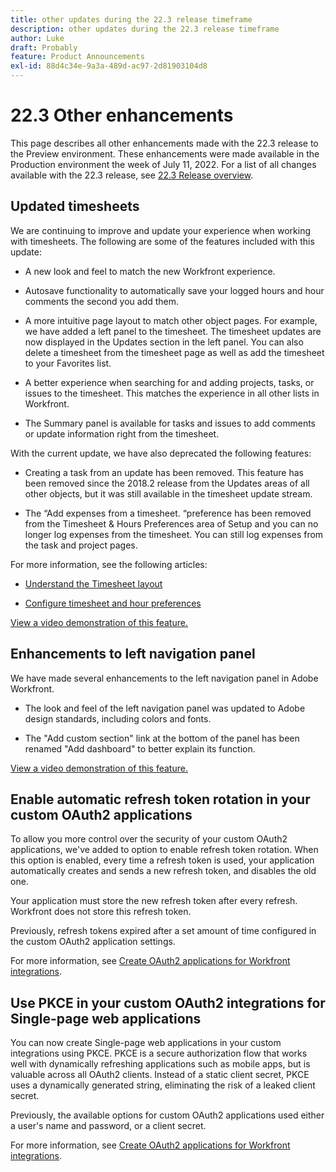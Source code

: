 ```yaml
---
title: other updates during the 22.3 release timeframe
description: other updates during the 22.3 release timeframe
author: Luke
draft: Probably
feature: Product Announcements
exl-id: 88d4c34e-9a3a-489d-ac97-2d81903104d8
---
```

# 22.3 Other enhancements

This page describes all other enhancements made with the 22.3 release to the Preview environment. These enhancements were made available in the Production environment the week of July 11, 2022. For a list of all changes available with the 22.3 release, see [22.3 Release overview](../../../product-announcements/product-releases/22.3-release-activity/22-3-release-overview.md).

## Updated timesheets

We are continuing to improve and update your experience when working with timesheets. The following are some of the features included with this update:

*   A new look and feel to match the new Workfront experience.
    
*   Autosave functionality to automatically save your logged hours and hour comments the second you add them.
    
*   A more intuitive page layout to match other object pages. For example, we have added a left panel to the timesheet. The timesheet updates are now displayed in the Updates section in the left panel. You can also delete a timesheet from the timesheet page as well as add the timesheet to your Favorites list.
    
*   A better experience when searching for and adding projects, tasks, or issues to the timesheet. This matches the experience in all other lists in Workfront.
    
*   The Summary panel is available for tasks and issues to add comments or update information right from the timesheet.
    

With the current update, we have also deprecated the following features:

*   Creating a task from an update has been removed. This feature has been removed since the 2018.2 release from the Updates areas of all other objects, but it was still available in the timesheet update stream.
    
*   The “Add expenses from a timesheet. “preference has been removed from the Timesheet & Hours Preferences area of Setup and you can no longer log expenses from the timesheet. You can still log expenses from the task and project pages.
    

For more information, see the following articles:

*   [Understand the Timesheet layout](/help/quicksilver/timesheets/timesheets/timesheet-layout.md)
    
*   [Configure timesheet and hour preferences](/help/quicksilver/administration-and-setup/set-up-workfront/configure-timesheets-schedules/timesheet-and-hour-preferences.md)
    

[View a video demonstration of this feature.](https://vimeo.com/716391326/c0e27ca296)

## Enhancements to left navigation panel

We have made several enhancements to the left navigation panel in Adobe Workfront.

*   The look and feel of the left navigation panel was updated to Adobe design standards, including colors and fonts.
    
*   The "Add custom section" link at the bottom of the panel has been renamed "Add dashboard" to better explain its function.

[View a video demonstration of this feature.](https://vimeo.com/718489614/6fbe7df91b)

## Enable automatic refresh token rotation in your custom OAuth2 applications

To allow you more control over the security of your custom OAuth2 applications, we've added to option to enable refresh token rotation. When this option is enabled, every time a refresh token is used, your application automatically creates and sends a new refresh token, and disables the old one.

Your application must store the new refresh token after every refresh. Workfront does not store this refresh token.

Previously, refresh tokens expired after a set amount of time configured in the custom OAuth2 application settings.

For more information, see [Create OAuth2 applications for Workfront integrations](/help/quicksilver/administration-and-setup/configure-integrations/create-oauth-application.md).

## Use PKCE in your custom OAuth2 integrations for Single-page web applications

You can now create Single-page web applications in your custom integrations using PKCE. PKCE is a secure authorization flow that works well with dynamically refreshing applications such as mobile apps, but is valuable across all OAuth2 clients. Instead of a static client secret, PKCE uses a dynamically generated string, eliminating the risk of a leaked client secret.

Previously, the available options for custom OAuth2 applications used either a user's name and password, or a client secret.

For more information, see [Create OAuth2 applications for Workfront integrations](/help/quicksilver/administration-and-setup/configure-integrations/create-oauth-application.md).
